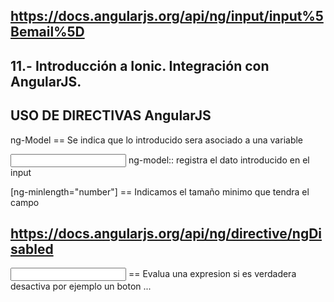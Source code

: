 ## https://docs.angularjs.org/api/ng/input/input%5Bemail%5D

## 11.- Introducción a Ionic. Integración con AngularJS.
## USO DE DIRECTIVAS AngularJS

ng-Model == Se indica que lo introducido sera asociado a una variable

<input type="email" ng-model="email" > ng-model:: registra el dato introducido en el input

[ng-minlength="number"] == Indicamos el tamaño minimo que tendra el campo

## https://docs.angularjs.org/api/ng/directive/ngDisabled
<INPUT
  ng-disabled="expression"> == Evalua una expresion si es verdadera desactiva por ejemplo un boton
...
</INPUT>